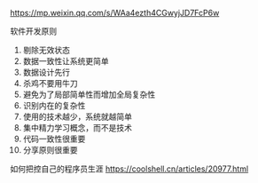 https://mp.weixin.qq.com/s/WAa4ezth4CGwyjJD7FcP6w

软件开发原则
1. 剔除无效状态
2. 数据一致性让系统更简单
3. 数据设计先行
4. 杀鸡不要用牛刀
5. 避免为了局部简单性而增加全局复杂性
6. 识别内在的复杂性
7. 使用的技术越少，系统就越简单
8. 集中精力学习概念，而不是技术
9. 代码一致性很重要
10. 分享原则很重要


如何把控自己的程序员生涯
https://coolshell.cn/articles/20977.html